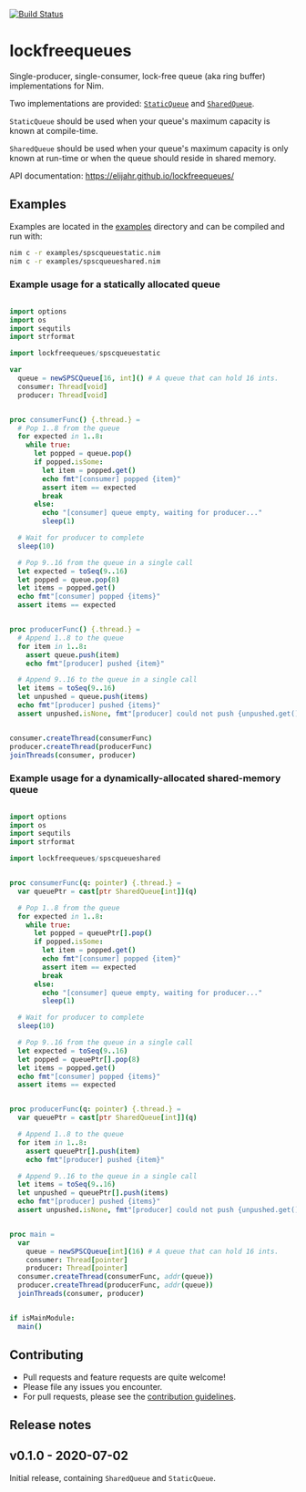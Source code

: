 [![Build Status](https://travis-ci.org/elijahr/lockfreequeues.svg?branch=master)](https://travis-ci.org/elijahr/lockfreequeues)

# lockfreequeues

Single-producer, single-consumer, lock-free queue (aka ring buffer) implementations for Nim.

Two implementations are provided: [`StaticQueue`](https://elijahr.github.io/lockfreequeues/lockfreequeues/spscqueuestatic.html) and [`SharedQueue`](https://elijahr.github.io/lockfreequeues/lockfreequeues/spscqueueshared.html).

`StaticQueue` should be used when your queue's maximum capacity is known at compile-time.

`SharedQueue` should be used when your queue's maximum capacity is only known at run-time or when the queue should reside in shared memory.

API documentation: https://elijahr.github.io/lockfreequeues/

## Examples

Examples are located in the [examples](https://github.com/elijahr/lockfreequeues/tree/master/examples) directory and can be compiled and run with:

```sh
nim c -r examples/spscqueuestatic.nim
nim c -r examples/spscqueueshared.nim
```

### Example usage for a statically allocated queue
```nim

import options
import os
import sequtils
import strformat

import lockfreequeues/spscqueuestatic

var
  queue = newSPSCQueue[16, int]() # A queue that can hold 16 ints.
  consumer: Thread[void]
  producer: Thread[void]


proc consumerFunc() {.thread.} =
  # Pop 1..8 from the queue
  for expected in 1..8:
    while true:
      let popped = queue.pop()
      if popped.isSome:
        let item = popped.get()
        echo fmt"[consumer] popped {item}"
        assert item == expected
        break
      else:
        echo "[consumer] queue empty, waiting for producer..."
        sleep(1)

  # Wait for producer to complete
  sleep(10)

  # Pop 9..16 from the queue in a single call
  let expected = toSeq(9..16)
  let popped = queue.pop(8)
  let items = popped.get()
  echo fmt"[consumer] popped {items}"
  assert items == expected


proc producerFunc() {.thread.} =
  # Append 1..8 to the queue
  for item in 1..8:
    assert queue.push(item)
    echo fmt"[producer] pushed {item}"

  # Append 9..16 to the queue in a single call
  let items = toSeq(9..16)
  let unpushed = queue.push(items)
  echo fmt"[producer] pushed {items}"
  assert unpushed.isNone, fmt"[producer] could not push {unpushed.get()}"


consumer.createThread(consumerFunc)
producer.createThread(producerFunc)
joinThreads(consumer, producer)
```

### Example usage for a dynamically-allocated shared-memory queue

```nim

import options
import os
import sequtils
import strformat

import lockfreequeues/spscqueueshared


proc consumerFunc(q: pointer) {.thread.} =
  var queuePtr = cast[ptr SharedQueue[int]](q)

  # Pop 1..8 from the queue
  for expected in 1..8:
    while true:
      let popped = queuePtr[].pop()
      if popped.isSome:
        let item = popped.get()
        echo fmt"[consumer] popped {item}"
        assert item == expected
        break
      else:
        echo "[consumer] queue empty, waiting for producer..."
        sleep(1)

  # Wait for producer to complete
  sleep(10)

  # Pop 9..16 from the queue in a single call
  let expected = toSeq(9..16)
  let popped = queuePtr[].pop(8)
  let items = popped.get()
  echo fmt"[consumer] popped {items}"
  assert items == expected


proc producerFunc(q: pointer) {.thread.} =
  var queuePtr = cast[ptr SharedQueue[int]](q)

  # Append 1..8 to the queue
  for item in 1..8:
    assert queuePtr[].push(item)
    echo fmt"[producer] pushed {item}"

  # Append 9..16 to the queue in a single call
  let items = toSeq(9..16)
  let unpushed = queuePtr[].push(items)
  echo fmt"[producer] pushed {items}"
  assert unpushed.isNone, fmt"[producer] could not push {unpushed.get()}"


proc main =
  var
    queue = newSPSCQueue[int](16) # A queue that can hold 16 ints.
    consumer: Thread[pointer]
    producer: Thread[pointer]
  consumer.createThread(consumerFunc, addr(queue))
  producer.createThread(producerFunc, addr(queue))
  joinThreads(consumer, producer)


if isMainModule:
  main()

```

## Contributing

* Pull requests and feature requests are quite welcome!
* Please file any issues you encounter.
* For pull requests, please see the [contribution guidelines](https://github.com/elijahr/lockfreequeues/tree/master/CONTRIBUTING.md).

## Release notes

## v0.1.0 - 2020-07-02

Initial release, containing `SharedQueue` and `StaticQueue`.
